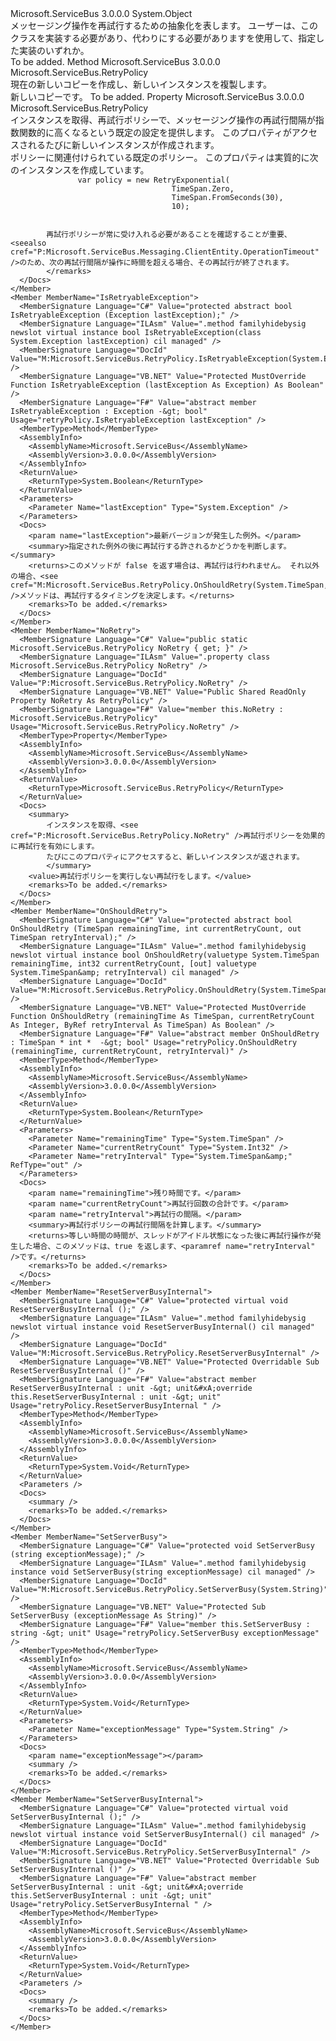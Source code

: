 <Type Name="RetryPolicy" FullName="Microsoft.ServiceBus.RetryPolicy">
  <TypeSignature Language="C#" Value="public abstract class RetryPolicy" />
  <TypeSignature Language="ILAsm" Value=".class public auto ansi abstract beforefieldinit RetryPolicy extends System.Object" />
  <TypeSignature Language="DocId" Value="T:Microsoft.ServiceBus.RetryPolicy" />
  <TypeSignature Language="VB.NET" Value="Public MustInherit Class RetryPolicy" />
  <TypeSignature Language="F#" Value="type RetryPolicy = class" />
  <AssemblyInfo>
    <AssemblyName>Microsoft.ServiceBus</AssemblyName>
    <AssemblyVersion>3.0.0.0</AssemblyVersion>
  </AssemblyInfo>
  <Base>
    <BaseTypeName>System.Object</BaseTypeName>
  </Base>
  <Interfaces />
  <Docs>
    <summary>
            メッセージング操作を再試行するための抽象化を表します。 ユーザーは、このクラスを実装する必要があり、代わりにする必要がありますを使用して、指定した実装のいずれか。
            </summary>
    <remarks>To be added.</remarks>
  </Docs>
  <Members>
    <Member MemberName="Clone">
      <MemberSignature Language="C#" Value="public abstract Microsoft.ServiceBus.RetryPolicy Clone ();" />
      <MemberSignature Language="ILAsm" Value=".method public hidebysig newslot virtual instance class Microsoft.ServiceBus.RetryPolicy Clone() cil managed" />
      <MemberSignature Language="DocId" Value="M:Microsoft.ServiceBus.RetryPolicy.Clone" />
      <MemberSignature Language="VB.NET" Value="Public MustOverride Function Clone () As RetryPolicy" />
      <MemberSignature Language="F#" Value="abstract member Clone : unit -&gt; Microsoft.ServiceBus.RetryPolicy" Usage="retryPolicy.Clone " />
      <MemberType>Method</MemberType>
      <AssemblyInfo>
        <AssemblyName>Microsoft.ServiceBus</AssemblyName>
        <AssemblyVersion>3.0.0.0</AssemblyVersion>
      </AssemblyInfo>
      <ReturnValue>
        <ReturnType>Microsoft.ServiceBus.RetryPolicy</ReturnType>
      </ReturnValue>
      <Parameters />
      <Docs>
        <summary>現在の新しいコピーを作成<see cref="T:Microsoft.ServiceBus.RetryPolicy" />し、新しいインスタンスを複製します。</summary>
        <returns>新しいコピー<see cref="T:Microsoft.ServiceBus.RetryPolicy" />です。</returns>
        <remarks>To be added.</remarks>
      </Docs>
    </Member>
    <Member MemberName="Default">
      <MemberSignature Language="C#" Value="public static Microsoft.ServiceBus.RetryPolicy Default { get; }" />
      <MemberSignature Language="ILAsm" Value=".property class Microsoft.ServiceBus.RetryPolicy Default" />
      <MemberSignature Language="DocId" Value="P:Microsoft.ServiceBus.RetryPolicy.Default" />
      <MemberSignature Language="VB.NET" Value="Public Shared ReadOnly Property Default As RetryPolicy" />
      <MemberSignature Language="F#" Value="member this.Default : Microsoft.ServiceBus.RetryPolicy" Usage="Microsoft.ServiceBus.RetryPolicy.Default" />
      <MemberType>Property</MemberType>
      <AssemblyInfo>
        <AssemblyName>Microsoft.ServiceBus</AssemblyName>
        <AssemblyVersion>3.0.0.0</AssemblyVersion>
      </AssemblyInfo>
      <ReturnValue>
        <ReturnType>Microsoft.ServiceBus.RetryPolicy</ReturnType>
      </ReturnValue>
      <Docs>
        <summary>
            インスタンスを取得、<see cref="T:Microsoft.ServiceBus.RetryExponential" />再試行ポリシーで、メッセージング操作の再試行間隔が指数関数的に高くなるという既定の設定を提供します。 このプロパティがアクセスされるたびに新しいインスタンスが作成されます。
            </summary>
        <value>ポリシーに関連付けられている既定のポリシー。</value>
        <remarks>このプロパティは実質的に次のインスタンスを作成しています。
            <code>
               var policy = new RetryExponential(
                                    TimeSpan.Zero,
                                    TimeSpan.FromSeconds(30),
                                    10);                 
            </code>
            
            再試行ポリシーが常に受け入れる必要があることを確認することが重要、<seealso cref="P:Microsoft.ServiceBus.Messaging.ClientEntity.OperationTimeout" />のため、次の再試行間隔が操作に時間を超える場合、その再試行が終了されます。
            </remarks>
      </Docs>
    </Member>
    <Member MemberName="IsRetryableException">
      <MemberSignature Language="C#" Value="protected abstract bool IsRetryableException (Exception lastException);" />
      <MemberSignature Language="ILAsm" Value=".method familyhidebysig newslot virtual instance bool IsRetryableException(class System.Exception lastException) cil managed" />
      <MemberSignature Language="DocId" Value="M:Microsoft.ServiceBus.RetryPolicy.IsRetryableException(System.Exception)" />
      <MemberSignature Language="VB.NET" Value="Protected MustOverride Function IsRetryableException (lastException As Exception) As Boolean" />
      <MemberSignature Language="F#" Value="abstract member IsRetryableException : Exception -&gt; bool" Usage="retryPolicy.IsRetryableException lastException" />
      <MemberType>Method</MemberType>
      <AssemblyInfo>
        <AssemblyName>Microsoft.ServiceBus</AssemblyName>
        <AssemblyVersion>3.0.0.0</AssemblyVersion>
      </AssemblyInfo>
      <ReturnValue>
        <ReturnType>System.Boolean</ReturnType>
      </ReturnValue>
      <Parameters>
        <Parameter Name="lastException" Type="System.Exception" />
      </Parameters>
      <Docs>
        <param name="lastException">最新バージョンが発生した例外。</param>
        <summary>指定された例外の後に再試行する許されるかどうかを判断します。</summary>
        <returns>このメソッドが false を返す場合は、再試行は行われません。 それ以外の場合、<see cref="M:Microsoft.ServiceBus.RetryPolicy.OnShouldRetry(System.TimeSpan,System.Int32,System.TimeSpan@)" />メソッドは、再試行するタイミングを決定します。</returns>
        <remarks>To be added.</remarks>
      </Docs>
    </Member>
    <Member MemberName="NoRetry">
      <MemberSignature Language="C#" Value="public static Microsoft.ServiceBus.RetryPolicy NoRetry { get; }" />
      <MemberSignature Language="ILAsm" Value=".property class Microsoft.ServiceBus.RetryPolicy NoRetry" />
      <MemberSignature Language="DocId" Value="P:Microsoft.ServiceBus.RetryPolicy.NoRetry" />
      <MemberSignature Language="VB.NET" Value="Public Shared ReadOnly Property NoRetry As RetryPolicy" />
      <MemberSignature Language="F#" Value="member this.NoRetry : Microsoft.ServiceBus.RetryPolicy" Usage="Microsoft.ServiceBus.RetryPolicy.NoRetry" />
      <MemberType>Property</MemberType>
      <AssemblyInfo>
        <AssemblyName>Microsoft.ServiceBus</AssemblyName>
        <AssemblyVersion>3.0.0.0</AssemblyVersion>
      </AssemblyInfo>
      <ReturnValue>
        <ReturnType>Microsoft.ServiceBus.RetryPolicy</ReturnType>
      </ReturnValue>
      <Docs>
        <summary>
            インスタンスを取得、<see cref="P:Microsoft.ServiceBus.RetryPolicy.NoRetry" />再試行ポリシーを効果的に再試行を有効にします。
            たびにこのプロパティにアクセスすると、新しいインスタンスが返されます。
            </summary>
        <value>再試行ポリシーを実行しない再試行をします。</value>
        <remarks>To be added.</remarks>
      </Docs>
    </Member>
    <Member MemberName="OnShouldRetry">
      <MemberSignature Language="C#" Value="protected abstract bool OnShouldRetry (TimeSpan remainingTime, int currentRetryCount, out TimeSpan retryInterval);" />
      <MemberSignature Language="ILAsm" Value=".method familyhidebysig newslot virtual instance bool OnShouldRetry(valuetype System.TimeSpan remainingTime, int32 currentRetryCount, [out] valuetype System.TimeSpan&amp; retryInterval) cil managed" />
      <MemberSignature Language="DocId" Value="M:Microsoft.ServiceBus.RetryPolicy.OnShouldRetry(System.TimeSpan,System.Int32,System.TimeSpan@)" />
      <MemberSignature Language="VB.NET" Value="Protected MustOverride Function OnShouldRetry (remainingTime As TimeSpan, currentRetryCount As Integer, ByRef retryInterval As TimeSpan) As Boolean" />
      <MemberSignature Language="F#" Value="abstract member OnShouldRetry : TimeSpan * int *  -&gt; bool" Usage="retryPolicy.OnShouldRetry (remainingTime, currentRetryCount, retryInterval)" />
      <MemberType>Method</MemberType>
      <AssemblyInfo>
        <AssemblyName>Microsoft.ServiceBus</AssemblyName>
        <AssemblyVersion>3.0.0.0</AssemblyVersion>
      </AssemblyInfo>
      <ReturnValue>
        <ReturnType>System.Boolean</ReturnType>
      </ReturnValue>
      <Parameters>
        <Parameter Name="remainingTime" Type="System.TimeSpan" />
        <Parameter Name="currentRetryCount" Type="System.Int32" />
        <Parameter Name="retryInterval" Type="System.TimeSpan&amp;" RefType="out" />
      </Parameters>
      <Docs>
        <param name="remainingTime">残り時間です。</param>
        <param name="currentRetryCount">再試行回数の合計です。</param>
        <param name="retryInterval">再試行の間隔。</param>
        <summary>再試行ポリシーの再試行間隔を計算します。</summary>
        <returns>等しい時間の時間が、スレッドがアイドル状態になった後に再試行操作が発生した場合、このメソッドは、true を返します、<paramref name="retryInterval" />です。</returns>
        <remarks>To be added.</remarks>
      </Docs>
    </Member>
    <Member MemberName="ResetServerBusyInternal">
      <MemberSignature Language="C#" Value="protected virtual void ResetServerBusyInternal ();" />
      <MemberSignature Language="ILAsm" Value=".method familyhidebysig newslot virtual instance void ResetServerBusyInternal() cil managed" />
      <MemberSignature Language="DocId" Value="M:Microsoft.ServiceBus.RetryPolicy.ResetServerBusyInternal" />
      <MemberSignature Language="VB.NET" Value="Protected Overridable Sub ResetServerBusyInternal ()" />
      <MemberSignature Language="F#" Value="abstract member ResetServerBusyInternal : unit -&gt; unit&#xA;override this.ResetServerBusyInternal : unit -&gt; unit" Usage="retryPolicy.ResetServerBusyInternal " />
      <MemberType>Method</MemberType>
      <AssemblyInfo>
        <AssemblyName>Microsoft.ServiceBus</AssemblyName>
        <AssemblyVersion>3.0.0.0</AssemblyVersion>
      </AssemblyInfo>
      <ReturnValue>
        <ReturnType>System.Void</ReturnType>
      </ReturnValue>
      <Parameters />
      <Docs>
        <summary />
        <remarks>To be added.</remarks>
      </Docs>
    </Member>
    <Member MemberName="SetServerBusy">
      <MemberSignature Language="C#" Value="protected void SetServerBusy (string exceptionMessage);" />
      <MemberSignature Language="ILAsm" Value=".method familyhidebysig instance void SetServerBusy(string exceptionMessage) cil managed" />
      <MemberSignature Language="DocId" Value="M:Microsoft.ServiceBus.RetryPolicy.SetServerBusy(System.String)" />
      <MemberSignature Language="VB.NET" Value="Protected Sub SetServerBusy (exceptionMessage As String)" />
      <MemberSignature Language="F#" Value="member this.SetServerBusy : string -&gt; unit" Usage="retryPolicy.SetServerBusy exceptionMessage" />
      <MemberType>Method</MemberType>
      <AssemblyInfo>
        <AssemblyName>Microsoft.ServiceBus</AssemblyName>
        <AssemblyVersion>3.0.0.0</AssemblyVersion>
      </AssemblyInfo>
      <ReturnValue>
        <ReturnType>System.Void</ReturnType>
      </ReturnValue>
      <Parameters>
        <Parameter Name="exceptionMessage" Type="System.String" />
      </Parameters>
      <Docs>
        <param name="exceptionMessage"></param>
        <summary />
        <remarks>To be added.</remarks>
      </Docs>
    </Member>
    <Member MemberName="SetServerBusyInternal">
      <MemberSignature Language="C#" Value="protected virtual void SetServerBusyInternal ();" />
      <MemberSignature Language="ILAsm" Value=".method familyhidebysig newslot virtual instance void SetServerBusyInternal() cil managed" />
      <MemberSignature Language="DocId" Value="M:Microsoft.ServiceBus.RetryPolicy.SetServerBusyInternal" />
      <MemberSignature Language="VB.NET" Value="Protected Overridable Sub SetServerBusyInternal ()" />
      <MemberSignature Language="F#" Value="abstract member SetServerBusyInternal : unit -&gt; unit&#xA;override this.SetServerBusyInternal : unit -&gt; unit" Usage="retryPolicy.SetServerBusyInternal " />
      <MemberType>Method</MemberType>
      <AssemblyInfo>
        <AssemblyName>Microsoft.ServiceBus</AssemblyName>
        <AssemblyVersion>3.0.0.0</AssemblyVersion>
      </AssemblyInfo>
      <ReturnValue>
        <ReturnType>System.Void</ReturnType>
      </ReturnValue>
      <Parameters />
      <Docs>
        <summary />
        <remarks>To be added.</remarks>
      </Docs>
    </Member>
  </Members>
</Type>